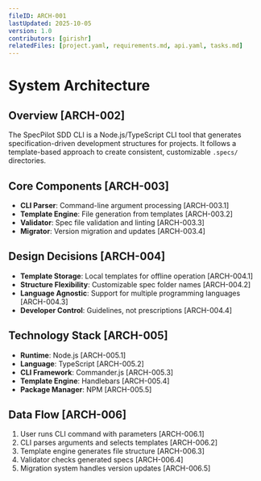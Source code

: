 ```yaml
---
fileID: ARCH-001
lastUpdated: 2025-10-05
version: 1.0
contributors: [girishr]
relatedFiles: [project.yaml, requirements.md, api.yaml, tasks.md]
---
```


# System Architecture

## Overview [ARCH-002]

The SpecPilot SDD CLI is a Node.js/TypeScript CLI tool that generates specification-driven development structures for projects. It follows a template-based approach to create consistent, customizable `.specs/` directories.

## Core Components [ARCH-003]

- **CLI Parser**: Command-line argument processing [ARCH-003.1]
- **Template Engine**: File generation from templates [ARCH-003.2]
- **Validator**: Spec file validation and linting [ARCH-003.3]
- **Migrator**: Version migration and updates [ARCH-003.4]

## Design Decisions [ARCH-004]

- **Template Storage**: Local templates for offline operation [ARCH-004.1]
- **Structure Flexibility**: Customizable spec folder names [ARCH-004.2]
- **Language Agnostic**: Support for multiple programming languages [ARCH-004.3]
- **Developer Control**: Guidelines, not prescriptions [ARCH-004.4]

## Technology Stack [ARCH-005]

- **Runtime**: Node.js [ARCH-005.1]
- **Language**: TypeScript [ARCH-005.2]
- **CLI Framework**: Commander.js [ARCH-005.3]
- **Template Engine**: Handlebars [ARCH-005.4]
- **Package Manager**: NPM [ARCH-005.5]

## Data Flow [ARCH-006]

1. User runs CLI command with parameters [ARCH-006.1]
2. CLI parses arguments and selects templates [ARCH-006.2]
3. Template engine generates file structure [ARCH-006.3]
4. Validator checks generated specs [ARCH-006.4]
5. Migration system handles version updates [ARCH-006.5]
